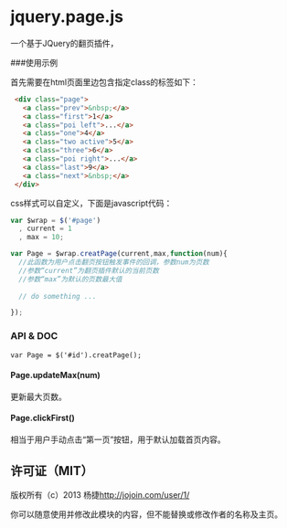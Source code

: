 jquery.page.js
==============

一个基于JQuery的翻页插件，


###使用示例

首先需要在html页面里边包含指定class的标签如下：

```html
 <div class="page">
   <a class="prev">&nbsp;</a>
   <a class="first">1</a>
   <a class="poi left">...</a>
   <a class="one">4</a>
   <a class="two active">5</a>
   <a class="three">6</a>
   <a class="poi right">...</a>
   <a class="last">9</a>
   <a class="next">&nbsp;</a>
 </div>
```

css样式可以自定义，下面是javascript代码：

```javascript
var $wrap = $('#page')
  , current = 1
  , max = 10;

var Page = $wrap.creatPage(current,max,function(num){
  //此函数为用户点击翻页按钮触发事件的回调，参数num为页数
  //参数“current”为翻页插件默认的当前页数
  //参数“max”为默认的页数最大值
  
  // do something ...

});
```

### API & DOC

`var Page = $('#id').creatPage();`

#### Page.updateMax(num)

更新最大页数。

#### Page.clickFirst()

相当于用户手动点击“第一页”按钮，用于默认加载首页内容。



## 许可证（MIT）

版权所有（c）2013 杨捷<http://jojoin.com/user/1/>

你可以随意使用并修改此模块的内容，但不能替换或修改作者的名称及主页。



